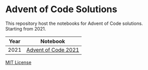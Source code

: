 # Advent of Code Solutions

This repository host the notebooks for Advent of Code solutions.  
Starting from 2021.  

| Year | Notebook |
| ---- | -------- |
| 2021 | [Advent of Code 2021](../notebooks/aoc_2021.ipynb) |

[MIT License](LICENSE)
